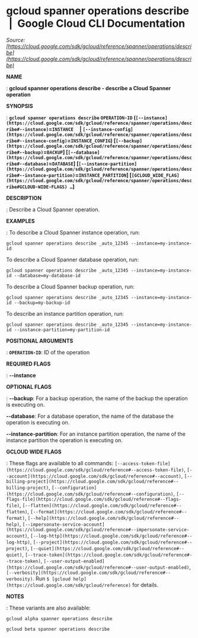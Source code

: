 # gcloud spanner operations describe  |  Google Cloud CLI Documentation

*Source: [https://cloud.google.com/sdk/gcloud/reference/spanner/operations/describe](https://cloud.google.com/sdk/gcloud/reference/spanner/operations/describe)*

**NAME**

: **gcloud spanner operations describe - describe a Cloud Spanner operation**

**SYNOPSIS**

: **`gcloud spanner operations describe` `OPERATION-ID` (`[--instance](https://cloud.google.com/sdk/gcloud/reference/spanner/operations/describe#--instance)`=`INSTANCE`     | `[--instance-config](https://cloud.google.com/sdk/gcloud/reference/spanner/operations/describe#--instance-config)`=`INSTANCE_CONFIG`) [`[--backup](https://cloud.google.com/sdk/gcloud/reference/spanner/operations/describe#--backup)`=`BACKUP`] [`[--database](https://cloud.google.com/sdk/gcloud/reference/spanner/operations/describe#--database)`=`DATABASE`] [`[--instance-partition](https://cloud.google.com/sdk/gcloud/reference/spanner/operations/describe#--instance-partition)`=`INSTANCE_PARTITION`] [`[GCLOUD_WIDE_FLAG](https://cloud.google.com/sdk/gcloud/reference/spanner/operations/describe#GCLOUD-WIDE-FLAGS) …`]**

**DESCRIPTION**

: Describe a Cloud Spanner operation.

**EXAMPLES**

: To describe a Cloud Spanner instance operation, run:

```
gcloud spanner operations describe _auto_12345 --instance=my-instance-id
```

To describe a Cloud Spanner database operation, run:

```
gcloud spanner operations describe _auto_12345 --instance=my-instance-id --database=my-database-id
```

To describe a Cloud Spanner backup operation, run:

```
gcloud spanner operations describe _auto_12345 --instance=my-instance-id --backup=my-backup-id
```

To describe an instance partition operation, run:

```
gcloud spanner operations describe _auto_12345 --instance=my-instance-id --instance-partition=my-partition-id
```

**POSITIONAL ARGUMENTS**

: **`OPERATION-ID`**:
ID of the operation

**REQUIRED FLAGS**

: **--instance**

**OPTIONAL FLAGS**

: **--backup**:
For a backup operation, the name of the backup the operation is executing on.

**--database**:
For a database operation, the name of the database the operation is executing
on.

**--instance-partition**:
For an instance partition operation, the name of the instance partition the
operation is executing on.

**GCLOUD WIDE FLAGS**

: These flags are available to all commands: `[--access-token-file](https://cloud.google.com/sdk/gcloud/reference#--access-token-file)`,
`[--account](https://cloud.google.com/sdk/gcloud/reference#--account)`, `[--billing-project](https://cloud.google.com/sdk/gcloud/reference#--billing-project)`,
`[--configuration](https://cloud.google.com/sdk/gcloud/reference#--configuration)`,
`[--flags-file](https://cloud.google.com/sdk/gcloud/reference#--flags-file)`,
`[--flatten](https://cloud.google.com/sdk/gcloud/reference#--flatten)`, `[--format](https://cloud.google.com/sdk/gcloud/reference#--format)`, `[--help](https://cloud.google.com/sdk/gcloud/reference#--help)`, `[--impersonate-service-account](https://cloud.google.com/sdk/gcloud/reference#--impersonate-service-account)`,
`[--log-http](https://cloud.google.com/sdk/gcloud/reference#--log-http)`,
`[--project](https://cloud.google.com/sdk/gcloud/reference#--project)`, `[--quiet](https://cloud.google.com/sdk/gcloud/reference#--quiet)`, `[--trace-token](https://cloud.google.com/sdk/gcloud/reference#--trace-token)`, `[--user-output-enabled](https://cloud.google.com/sdk/gcloud/reference#--user-output-enabled)`,
`[--verbosity](https://cloud.google.com/sdk/gcloud/reference#--verbosity)`.
Run `$ [gcloud help](https://cloud.google.com/sdk/gcloud/reference)` for details.

**NOTES**

: These variants are also available:

```
gcloud alpha spanner operations describe
```

```
gcloud beta spanner operations describe
```